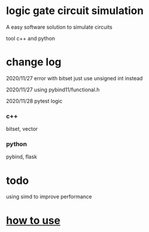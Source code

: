 # logic gate circuit simulation

A easy software solution to simulate circuits


tool c++ and python

# change log

2020/11/27 error with bitset just use unsigned int instead

2020/11/27 using pybind11/functional.h

2020/11/28 pytest logic

### c++

bitset, vector

### python 
pybind, flask



# todo
using simd to improve performance

# [how to use](https://github.com/benchen216/logic-gate-sim/wiki)  
